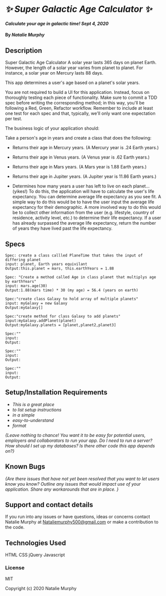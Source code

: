 # _✨ Super Galactic Age Calculator ✨_

#### _Calculate your age in galactic time! Sept 4, 2020_

#### By _**Natalie Murphy**_

## Description

Super Galactic Age Calculator
A solar year lasts 365 days on planet Earth. However, the length of a solar year varies from planet to planet. For instance, a solar year on Mercury lasts 88 days.

This app determines a user's age based on a planet's solar years.

You are not required to build a UI for this application. Instead, focus on thoroughly testing each piece of functionality. Make sure to commit a TDD spec before writing the corresponding method; in this way, you'll be following a Red, Green, Refactor workflow. Remember to include at least one test for each spec and that, typically, we'll only want one expectation per test.

The business logic of your application should:

Take a person's age in years and create a class that does the following:

- Returns their age in Mercury years. (A Mercury year is .24 Earth years.)
- Returns their age in Venus years. (A Venus year is .62 Earth years.)
- Returns their age in Mars years. (A Mars year is 1.88 Earth years.)
- Returns their age in Jupiter years. (A Jupiter year is 11.86 Earth years.)

- Determines how many years a user has left to live on each planet… (yikes!) To do this, the application will have to calculate the user's life expectancy. You can determine average life expectancy as you see fit. A simple way to do this would be to have the user input the average life expectancy for their demographic. A more involved way to do this would be to collect other information from the user (e.g. lifestyle, country of residence, activity level, etc.) to determine their life expectancy.
  If a user has already surpassed the average life expectancy, return the number of years they have lived past the life expectancy.

## Specs

```
Spec: create a class callled PlaneTime that takes the input of differing planet
input: planet, Earth years equivilant
Output:this.planet = mars, this.earthYears = 1.88
```

```
Spec: "Create a method called Age in class planet that multiplys age by earthYears"
input: mars.age(30)
Output:1.88(mars time) * 30 (my age) = 56.4 (years on earth)
```

```
Spec:"create class Galaxy to hold array of multiple planets"
input: myGalaxy = new Galaxy
Output:myGalaxy[]
```

```
Spec:"create method for class Galaxy to add planets"
input:myGalaxy.addPlanet(planet)
Output:myGalaxy.planets = [planet,planet2,planet3]
```

```
Spec:""
input:
Output:
```

```
Spec:""
input:
Output:
```

```
Spec:""
input:
Output:
```

## Setup/Installation Requirements

- _This is a great place_
- _to list setup instructions_
- _in a simple_
- _easy-to-understand_
- _format_

_{Leave nothing to chance! You want it to be easy for potential users, employers and collaborators to run your app. Do I need to run a server? How should I set up my databases? Is there other code this app depends on?}_

## Known Bugs

_{Are there issues that have not yet been resolved that you want to let users know you know? Outline any issues that would impact use of your application. Share any workarounds that are in place. }_

## Support and contact details

If you run into any issues or have questions, ideas or concerns contact Natalie Murphy at Nataliemurphy500@gmail.com or make a contribution to the code.

## Technologies Used

HTML CSS jQuery Javascript

### License

MIT

Copyright (c) 2020 Natalie Murphy
